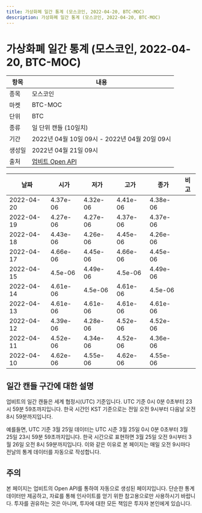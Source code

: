 ```yaml
---
title: 가상화폐 일간 통계 (모스코인, 2022-04-20, BTC-MOC)
description: 가상화폐 일간 통계 (모스코인, 2022-04-20, BTC-MOC)
---
```



가상화폐 일간 통계 (모스코인, 2022-04-20, BTC-MOC)
===

|항목|내용|
|--|--|
|종목|모스코인|
|마켓|BTC-MOC|
|단위|BTC|
|종류|일 단위 캔들 (10일치)|
|기간|2022년 04월 10일 09시 - 2022년 04월 20일 09시|
|생성일|2022년 04월 21일 09시|
|출처|[업비트 Open API](https://docs.upbit.com)|


|날짜|시가|저가|고가|종가|비고|
|--|--|--|--|--|--|
|2022-04-20|4.37e-06|4.32e-06|4.41e-06|4.38e-06|    |
|2022-04-19|4.27e-06|4.27e-06|4.37e-06|4.37e-06|    |
|2022-04-18|4.43e-06|4.26e-06|4.45e-06|4.26e-06|    |
|2022-04-17|4.66e-06|4.45e-06|4.66e-06|4.45e-06|    |
|2022-04-15|4.5e-06|4.49e-06|4.5e-06|4.49e-06|    |
|2022-04-14|4.61e-06|4.5e-06|4.61e-06|4.5e-06|    |
|2022-04-13|4.61e-06|4.61e-06|4.61e-06|4.61e-06|    |
|2022-04-12|4.39e-06|4.28e-06|4.52e-06|4.52e-06|    |
|2022-04-11|4.52e-06|4.34e-06|4.52e-06|4.36e-06|    |
|2022-04-10|4.62e-06|4.55e-06|4.62e-06|4.55e-06|    |


일간 캔들 구간에 대한 설명
---


업비트의 일간 캔들은 세계 협정시(UTC) 기준입니다. 
UTC 기준 0시 0분 0초부터 23시 59분 59초까지입니다. 
한국 시간인 KST 기준으로는 전일 오전 9시부터 다음날 오전 8시 59분까지입니다. 


예를들면, UTC 기준 3월 25일 데이터는 UTC 시준 3월 25일 0시 0분 0초부터 3월 25일 23시 59분 59초까지입니다. 
한국 시간으로 표현하면 3월 25일 오전 9시부터 3월 26일 오전 8시 59분까지입니다. 
이와 같은 이유로 본 페이지는 매일 오전 9시마다 전날의 통계 데이터를 자동으로 작성합니다. 


주의
---


본 페이지는 업비트의 Open API를 통하여 자동으로 생성된 페이지입니다. 
단순한 통계 데이터만 제공하고, 자료를 통해 인사이트를 얻기 위한 참고용으로만 사용하시기 바랍니다. 
투자를 권유하는 것은 아니며, 투자에 대한 모든 책임은 투자자 본인에게 있습니다. 
